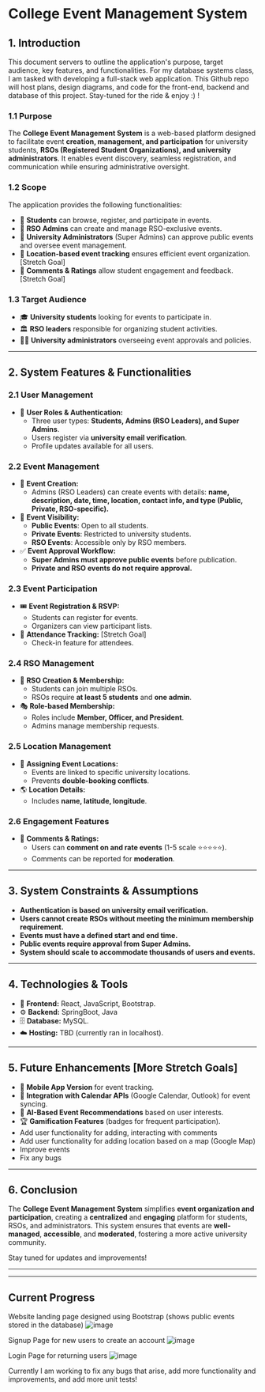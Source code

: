 # College Event Management System

## 1. Introduction
This document servers to outline the application's purpose, target audience, key features, and functionalities. For my database systems class, I am tasked with developing a full-stack web application. This Github repo will host plans, design diagrams, and code for the front-end, backend and database of this project. Stay-tuned for the ride &amp; enjoy :) !

### 1.1 Purpose
The **College Event Management System** is a web-based platform designed to facilitate event **creation, management, and participation** for university students, **RSOs (Registered Student Organizations), and university administrators**. It enables event discovery, seamless registration, and communication while ensuring administrative oversight.

### 1.2 Scope
The application provides the following functionalities:
- 📌 **Students** can browse, register, and participate in events.
- 📌 **RSO Admins** can create and manage RSO-exclusive events.
- 📌 **University Administrators** (Super Admins) can approve public events and oversee event management.
- 📌 **Location-based event tracking** ensures efficient event organization. [Stretch Goal]
- 📌 **Comments & Ratings** allow student engagement and feedback. [Stretch Goal]

### 1.3 Target Audience
- 🎓 **University students** looking for events to participate in.
- 🏛️ **RSO leaders** responsible for organizing student activities.
- 👨‍💼 **University administrators** overseeing event approvals and policies.

---

## 2. System Features & Functionalities

### 2.1 User Management
- 🔐 **User Roles & Authentication:**
  - Three user types: **Students, Admins (RSO Leaders), and Super Admins**.
  - Users register via **university email verification**.
  - Profile updates available for all users.

### 2.2 Event Management
- 📝 **Event Creation:**
  - Admins (RSO Leaders) can create events with details: **name, description, date, time, location, contact info, and type (Public, Private, RSO-specific).**
- 👀 **Event Visibility:**
  - **Public Events**: Open to all students.
  - **Private Events**: Restricted to university students.
  - **RSO Events**: Accessible only by RSO members.
- ✅ **Event Approval Workflow:**
  - **Super Admins must approve public events** before publication.
  - **Private and RSO events do not require approval.**

### 2.3 Event Participation
- 🎟️ **Event Registration & RSVP:**
  - Students can register for events.
  - Organizers can view participant lists.
- 📍 **Attendance Tracking:** [Stretch Goal]
  - Check-in feature for attendees.

### 2.4 RSO Management
- 🔗 **RSO Creation & Membership:**
  - Students can join multiple RSOs.
  - RSOs require **at least 5 students** and **one admin**.
- 🎭 **Role-based Membership:**
  - Roles include **Member, Officer, and President**.
  - Admins manage membership requests.

### 2.5 Location Management
- 📌 **Assigning Event Locations:**
  - Events are linked to specific university locations.
  - Prevents **double-booking conflicts**.
- 🌎 **Location Details:**
  - Includes **name, latitude, longitude**.

### 2.6 Engagement Features
- 💬 **Comments & Ratings:**
  - Users can **comment on and rate events** (1-5 scale ⭐⭐⭐⭐⭐).
  - Comments can be reported for **moderation**.

---

## 3. System Constraints & Assumptions
- **Authentication is based on university email verification.**
- **Users cannot create RSOs without meeting the minimum membership requirement.**
- **Events must have a defined start and end time.**
- **Public events require approval from Super Admins.**
- **System should scale to accommodate thousands of users and events.**

---

## 4. Technologies & Tools
- 🎨 **Frontend:** React, JavaScript, Bootstrap.
- ⚙️ **Backend:** SpringBoot, Java
- 🗄️ **Database:** MySQL.
- ☁️ **Hosting:** TBD (currently ran in localhost).

---

## 5. Future Enhancements [More Stretch Goals]
- 📱 **Mobile App Version** for event tracking.
- 📅 **Integration with Calendar APIs** (Google Calendar, Outlook) for event syncing.
- 🤖 **AI-Based Event Recommendations** based on user interests.
- 🏆 **Gamification Features** (badges for frequent participation).
- Add user functionality for adding, interacting with comments
- Add user functionality for adding location based on a map (Google Map)
- Improve events
- Fix any bugs

---

## 6. Conclusion
The **College Event Management System** simplifies **event organization and participation**, creating a **centralized** and **engaging** platform for students, RSOs, and administrators. This system ensures that events are **well-managed**, **accessible**, and **moderated**, fostering a more active university community.

Stay tuned for updates and improvements!

---
---

## Current Progress

Website landing page designed using Bootstrap (shows public events stored in the database)
![image](https://github.com/user-attachments/assets/3666c881-18c9-4077-9ae3-89cc23268799)

Signup Page for new users to create an account
![image](https://github.com/user-attachments/assets/6f98fb08-5002-4f72-aae3-283b1339a32d)

Login Page for returning users
![image](https://github.com/user-attachments/assets/fcb63be1-18e0-4415-acfe-313a79e49385)

Currently I am working to fix any bugs that arise, add more functionality and improvements, and add more unit tests!
